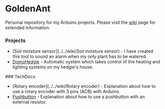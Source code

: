 # GoldenAnt
Personal repository for my Arduino projects. Please visit the [wiki](../../wiki) page for extended information.

### Projects

* [Soil moisture sensor](../../wiki/Soil moisture sensor) - I have created this tool to sound an alarm when my only plant has to be watered.
* [DomoHedgie](../../wiki/DomoHedgie) - Automatic system which takes control of the heating and lighting systems on my hedgie's house.

### TechDocs

  * [Rotary encoder](../../wiki/Rotary encoder) - Explanation about how to use a rotary encoder with 3 pins (ACB) with Arduino.
  * [Pushbutton](../../wiki/Pushbutton) - Explanation about how to use a pushbutton with an external resistor.
